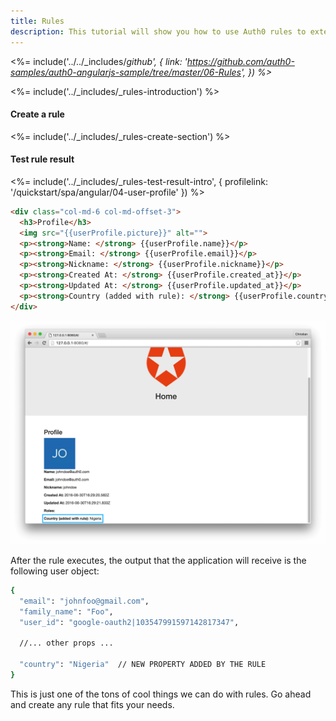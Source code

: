 ```yaml
---
title: Rules
description: This tutorial will show you how to use Auth0 rules to extend what Auth0 has to offer.
---
```


<%= include('../../_includes/_github', {
  link: 'https://github.com/auth0-samples/auth0-angularjs-sample/tree/master/06-Rules',
}) %>_


<%= include('../_includes/_rules-introduction') %>

#### Create a rule

<%= include('../_includes/_rules-create-section') %>


#### Test rule result

<%= include('../_includes/_rules-test-result-intro', { profilelink: '/quickstart/spa/angular/04-user-profile' }) %>

```html
<div class="col-md-6 col-md-offset-3">
  <h3>Profile</h3>
  <img src="{{userProfile.picture}}" alt="">
  <p><strong>Name: </strong> {{userProfile.name}}</p>
  <p><strong>Email: </strong> {{userProfile.email}}</p>
  <p><strong>Nickname: </strong> {{userProfile.nickname}}</p>
  <p><strong>Created At: </strong> {{userProfile.created_at}}</p>
  <p><strong>Updated At: </strong> {{userProfile.updated_at}}</p>
  <p><strong>Country (added with rule): </strong> {{userProfile.country}}</p>
</div>
```

![Country rule sample](/media/articles/angularjs/rule_country_preview.png)

After the rule executes, the output that the application will receive is the following user object:

```bash
{
  "email": "johnfoo@gmail.com",
  "family_name": "Foo",
  "user_id": "google-oauth2|103547991597142817347",

  //... other props ...

  "country": "Nigeria"  // NEW PROPERTY ADDED BY THE RULE
}
```

This is just one of the tons of cool things we can do with rules. Go ahead and create any rule that fits your needs.
